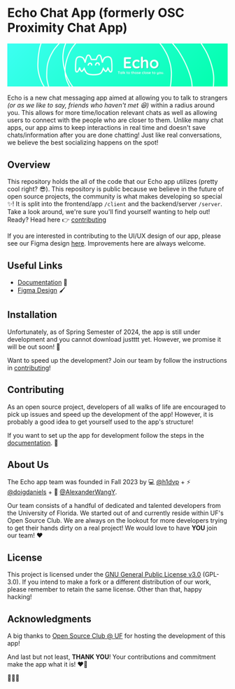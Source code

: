 # Echo Chat App (formerly OSC Proximity Chat App)

![banner](/client/assets/images/github/Echo_banner_small2.png)

Echo is a new chat messaging app aimed at allowing you to talk to strangers _(or as we like to say, friends who haven't met 😆)_ within a radius around you. This allows for more time/location relevant chats as well as allowing users to connect with the people who are closer to them. Unlike many chat apps, our app aims to keep interactions in real time and doesn't save chats/information after you are done chatting! Just like real conversations, we believe the best socializing happens on the spot!

## Overview

This repository holds the all of the code that our Echo app utilizes (pretty cool right? 😎). This repository is public because we believe in the future of open source projects, the community is what makes developing so special ✨! It is split into the frontend/app `/client` and the backend/server `/server`. Take a look around, we're sure you'll find yourself wanting to help out! Ready? Head here 👉 [contributing](#contributing)

If you are interested in contributing to the UI/UX design of our app, please see our Figma design [here](https://www.figma.com/file/2mvddKeA4XMODdCidYkDid/Proximity-Chat-App?type=design&node-id=0%3A1&mode=design&t=V5A9MVRhlmdxGH0M-1). Improvements here are always welcome.

## Useful Links

- [Documentation](https://osc-proximity-documentation.vercel.app/) 📖
- [Figma Design](https://www.figma.com/file/2mvddKeA4XMODdCidYkDid/Proximity-Chat-App?type=design&node-id=0%3A1&mode=design&t=V5A9MVRhlmdxGH0M-1) 🖌️

## Installation

Unfortunately, as of Spring Semester of 2024, the app is still under development and you cannot download justttt yet. However, we promise it will be out soon! 🙏

Want to speed up the development? Join our team by follow the instructions in [contributing](#contributing)!

## Contributing

As an open source project, developers of all walks of life are encouraged to pick up issues and speed up the development of the app! However, it is probably a good idea to get yourself used to the app's structure!

If you want to set up the app for development follow the steps in the [documentation](https://osc-proximity-documentation.vercel.app/). 📖

## About Us

The Echo app team was founded in Fall 2023 by 💻 [@h1dvp](https://github.com/h1divp) + ⚡ [@doigdaniels](https://github.com/doigdaniels) + 🦆 [@AlexanderWangY](https://github.com/AlexanderWangY).

Our team consists of a handful of dedicated and talented developers from the University of Florida. We started out of and currently reside within UF's Open Source Club. We are always on the lookout for more developers trying to get their hands dirty on a real project! We would love to have **YOU** join our team! ❤️

## License

This project is licensed under the [GNU General Public License v3.0](LICENSE) (GPL-3.0). If you intend to make a fork or a different distribution of our work, please remember to retain the same license. Other than that, happy hacking!

## Acknowledgments

A big thanks to [Open Source Club @ UF](https://github.com/ufosc) for hosting the development of this app!

And last but not least, **THANK YOU**! Your contributions and commitment make the app what it is! ❤️🥳

🐊💙🧡
